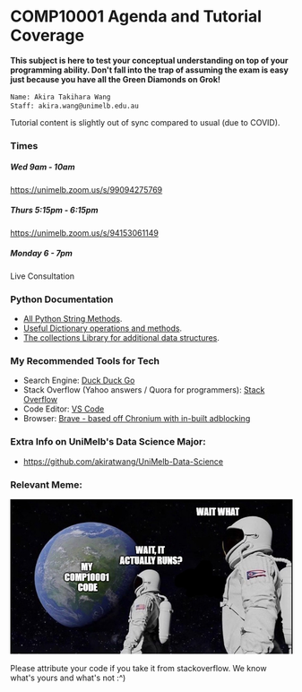 # COMP10001 Agenda and Tutorial Coverage
**This subject is here to test your conceptual understanding on top of your programming ability. Don't fall into the trap of assuming the exam is easy just because you have all the Green Diamonds on Grok!**
```
Name: Akira Takihara Wang
Staff: akira.wang@unimelb.edu.au
```
Tutorial content is slightly out of sync compared to usual (due to COVID).

### Times
##### Wed 9am - 10am 
https://unimelb.zoom.us/s/99094275769

##### Thurs 5:15pm - 6:15pm
https://unimelb.zoom.us/s/94153061149

##### Monday 6 - 7pm 
Live Consultation

### Python Documentation
- [All Python String Methods](https://docs.python.org/3/library/stdtypes.html#string-methods).
- [Useful Dictionary operations and methods](https://docs.python.org/3/library/stdtypes.html#dict.get).
- [The collections Library for additional data structures](https://docs.python.org/3/library/collections.html#counter-objects).

### My Recommended Tools for Tech
- Search Engine: [Duck Duck Go](https://duckduckgo.com/)
- Stack Overflow (Yahoo answers / Quora for programmers): [Stack Overflow](https://stackoverflow.com/)
- Code Editor: [VS Code](https://code.visualstudio.com/)
- Browser: [Brave - based off Chronium with in-built adblocking](https://brave.com/)

### Extra Info on UniMelb's Data Science Major:
- https://github.com/akiratwang/UniMelb-Data-Science

### Relevant Meme:
![alt text](Capture.PNG)

Please attribute your code if you take it from stackoverflow. We know what's yours and what's not :^)
